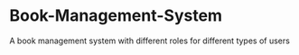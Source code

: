 # Book-Management-System
A book management system with different roles for different types of users
